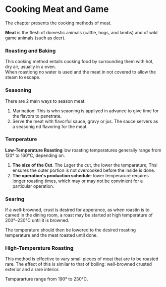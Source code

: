 # **Cooking Meat and Game**
The chapter presents the cooking methods of meat.

**Meat** is the flesh of domestic animals (cattle, hogs, and lambs) and of wild game animals (such as deer).

### **Roasting and Baking**  
This cooking method entails cooking food by surrounding them with hot, dry air, usually in a oven.  
When roastiong no water is used and the meat in not covered to allow the steam to escape.

### **Seasoning**  
There are 2 main ways to season meat. 

1. Marination: This is whn seaoning is appliyed in advance to give time for the flavors to penetrate.
2. Serve the meat with  flavorful sauce, gravy or jus. The sauce servers as a seasonig nd flavoring for the meat.

### **Temperature**

**Low-Temperature Roasting**
low roasting temperatures generally range from 120° to 160°C, depending on.

1. **The size of the Cut**. The Lager the cut, the lower the temparature, Thsi ensures the outer portion is not overcooked before the inside is done.
2. **The operation's production schedule**: lower temperarure requires longer roasting times, which may or may not be convinient for a particular operation.

### **Searing**   
If a well-browned, crust is desired for apperance, as when roastin is to carved in the dining room, a roast may be started at high temperature of 200°–230°C until it is browned.   

The temperature should then be lowered to the desired roasting temperature and the meat roasted until done.

### **High-Temperature Roasting**
This method is effective to vary small pieces of meat that are to be roasted rare. The effect of this is similar to that of boiling: well-browned crusted exterior and a rare interior. 

Tempararture range from 190° to 230°C.

